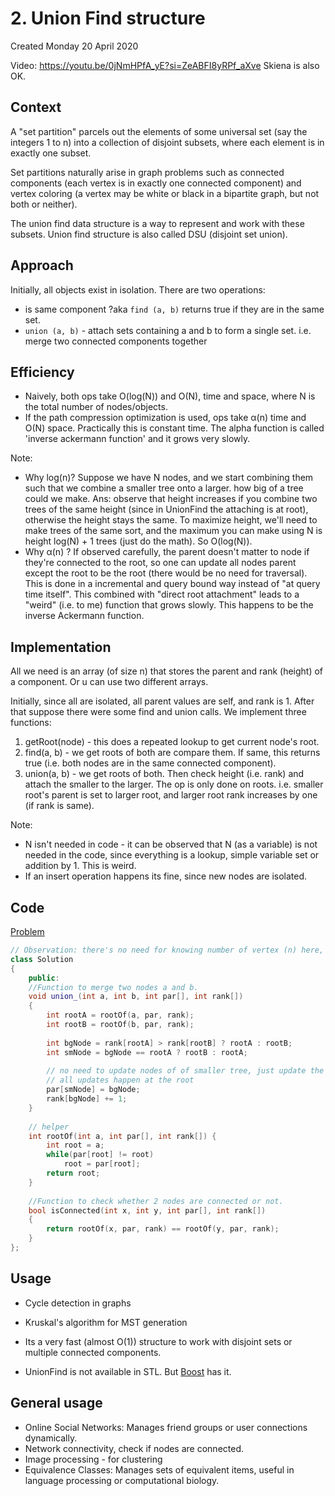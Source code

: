 # 2. Union Find structure
Created Monday 20 April 2020

Video: https://youtu.be/0jNmHPfA_yE?si=ZeABFI8yRPf_aXve
Skiena is also OK.
## Context
A "set partition" parcels out the elements of some universal set (say the integers 1 to n) into a collection of disjoint subsets, where each element is in exactly one subset.

Set partitions naturally arise in graph problems such as connected components (each vertex is in exactly one connected component) and vertex coloring (a vertex may be white or black in a bipartite graph, but not both or neither).

The union find data structure is a way to represent and work with these subsets.
Union find structure is also called DSU (disjoint set union).

## Approach
Initially, all objects exist in isolation. There are two operations:
- is same component ?aka `find (a, b)`  returns true if they are in the same set.
- `union (a, b)` - attach sets containing a and b to form a single set. i.e. merge two connected components together

## Efficiency
- Naively, both ops take O(log(N)) and O(N), time and space, where N is the total number of nodes/objects.
- If the path compression optimization is used, ops take α(n) time and O(N) space. Practically this is constant time. The alpha function is called 'inverse ackermann function' and it grows very slowly.

Note:
- Why log(n)? Suppose we have N nodes, and we start combining them such that we combine a smaller tree onto a larger. how big of a tree could we make. Ans: observe that height increases if you combine two trees of the same height (since in UnionFind the attaching is at root), otherwise the height stays the same. To maximize height, we'll need to make trees of the same sort, and the maximum you can make using N is height log(N) + 1 trees (just do the math). So O(log(N)).
- Why α(n) ? If observed carefully, the parent doesn't matter to node if they're connected to the root, so one can update all nodes parent except the root to be the root (there would be no need for traversal). This is done in a incremental and query bound way instead of "at query time itself". This combined with "direct root attachment" leads to a "weird" (i.e. to me) function that grows slowly. This happens to be the inverse Ackermann function.

## Implementation
All we need is an array (of size n) that stores the parent and rank (height) of a component. Or u can use two different arrays.

Initially, since all are isolated, all parent values are self, and rank is 1. After that suppose there were some find and union calls. We implement three functions:
1. getRoot(node) - this does a repeated lookup to get current node's root.
2. find(a, b) - we get roots of both are compare them. If same, this returns true (i.e. both nodes are in the same connected component).
3. union(a, b) - we get roots of both. Then check height (i.e. rank) and attach the smaller to the larger. The op is only done on roots. i.e. smaller root's parent is set to larger root, and larger root rank increases by one (if rank is same).

Note:
- N isn't needed in code - it can be observed that N (as a variable) is not needed in the code, since everything is a lookup, simple variable set or addition by 1. This is weird.
- If an insert operation happens its fine, since new nodes are isolated.

## Code
[Problem](https://www.geeksforgeeks.org/problems/union-find/1)
```cpp
// Observation: there's no need for knowing number of vertex (n) here, since UnionFind starts as forest
class Solution
{
    public:
    //Function to merge two nodes a and b.
    void union_(int a, int b, int par[], int rank[]) 
    {
        int rootA = rootOf(a, par, rank);
        int rootB = rootOf(b, par, rank);
        
        int bgNode = rank[rootA] > rank[rootB] ? rootA : rootB;
        int smNode = bgNode == rootA ? rootB : rootA;
        
        // no need to update nodes of of smaller tree, just update the root
        // all updates happen at the root
        par[smNode] = bgNode;
        rank[bgNode] += 1;
    }
    
    // helper
    int rootOf(int a, int par[], int rank[]) {
        int root = a;
        while(par[root] != root)
            root = par[root];
        return root;
    }
    
    //Function to check whether 2 nodes are connected or not.
    bool isConnected(int x, int y, int par[], int rank[])
    {
        return rootOf(x, par, rank) == rootOf(y, par, rank);
    }
};
```

## Usage
- Cycle detection in graphs
- Kruskal's algorithm for MST generation


- Its a very fast (almost O(1)) structure to work with disjoint sets or multiple connected components.
- UnionFind is not available in STL. But [Boost](https://stackoverflow.com/a/43561791/11392807) has it.

## General usage
- Online Social Networks: Manages friend groups or user connections dynamically.
- Network connectivity, check if nodes are connected.
- Image processing - for clustering
- Equivalence Classes: Manages sets of equivalent items, useful in language processing or computational biology.